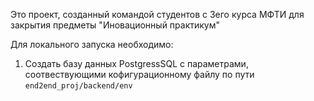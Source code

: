 Это проект, созданный командой студентов с 3его курса МФТИ для закрытия предметы "Иновационный практикум"

Для локального запуска необходимо:

1) Создать базу данных PostgressSQL с параметрами, соотвествующими кофигурационному файлу по пути `end2end_proj/backend/env`
